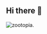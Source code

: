 ## Hi there 👋

![zootopia.](https://media1.tenor.com/m/f9IjHJ9vfr8AAAAC/nick-wilde.gif "raposa com picole")

<!--
**AmandaAlves2/AmandaAlves2** is a ✨ _special_ ✨ repository because its `README.md` (this file) appears on your GitHub profile.

Here are some ideas to get you started:

- 🔭 I’m currently working on ...
- 🌱 I’m currently learning ...
- 👯 I’m looking to collaborate on ...
- 🤔 I’m looking for help with ...
- 💬 Ask me about ...
- 📫 How to reach me: ...
- 😄 Pronouns: ...
- ⚡ Fun fact: ...
-->
